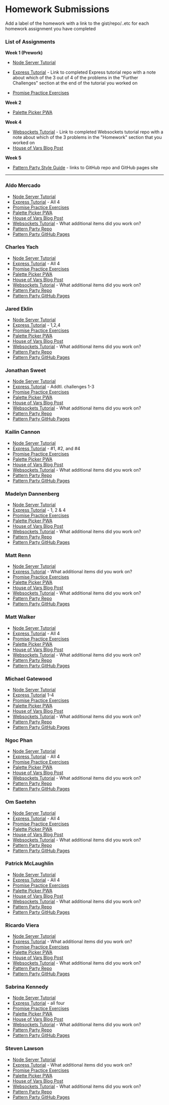 # Homework Submissions

Add a label of the homework with a link to the gist/repo/..etc for each homework assignment you have completed

### List of Assignments

**Week 1 (Prework)**

* [Node Server Tutorial](http://frontend.turing.io/lessons/module-4/node-prework.html) 

* [Express Tutorial](https://medium.com/@jaeger.rob/introduction-to-nodes-express-js-db5617047150) - Link to completed Express tutorial repo with a note about which of the 3 out of 4 of the problems in the "Further Challenges" section at the end of the tutorial you worked on

* [Promise Practice Exercises](https://gist.github.com/robbiejaeger/dc8f55c1f9462741090862f736b82cab)

**Week 2**

* [Palette Picker PWA]()

**Week 4**

* [Websockets Tutorial](https://socket.io/get-started/chat/) - Link to completed Websockets tutorial repo with a note about which of the 3 problems in the "Homework" section that you worked on
* [House of Vars Blog Post]()

**Week 5**

* [Pattern Party Style Guide](http://frontend.turing.io/projects/pattrn-party.html) - links to GitHub repo and GitHub pages site

---

### Aldo Mercado

* [Node Server Tutorial](https://github.com/amercado1014/node-server-tutorial)
* [Express Tutorial](https://github.com/amercado1014/express-tutorial) - All 4
* [Promise Practice Exercises](https://github.com/amercado1014/promise-practice-exercises)
* [Palette Picker PWA]()
* [House of Vars Blog Post]()
* [Websockets Tutorial]() - What additional items did you work on?
* [Pattern Party Repo]()
* [Pattern Party GitHub Pages]()

### Charles Yach

* [Node Server Tutorial](https://github.com/CharlesY712/node-prework)
* [Express Tutorial](https://github.com/CharlesY712/express-prework) - All 4
* [Promise Practice Exercises](https://github.com/CharlesY712/promises-prework)
* [Palette Picker PWA]()
* [House of Vars Blog Post]()
* [Websockets Tutorial]() - What additional items did you work on?
* [Pattern Party Repo]()
* [Pattern Party GitHub Pages]()

### Jared Eklin

* [Node Server Tutorial](https://github.com/jaredeklin/node-prework)
* [Express Tutorial](https://github.com/jaredeklin/express-tutorial) - 1,2,4
* [Promise Practice Exercises](https://gist.github.com/jaredeklin/c0b3f4027fe8f73bcbb94ffac8b54e27)
* [Palette Picker PWA]()
* [House of Vars Blog Post]()
* [Websockets Tutorial]() - What additional items did you work on?
* [Pattern Party Repo]()
* [Pattern Party GitHub Pages]()

### Jonathan Sweet

* [Node Server Tutorial](https://github.com/JSweet314/node-server-tutorial)
* [Express Tutorial](https://github.com/JSweet314/express-tutorial) - Addtl. challenges 1-3
* [Promise Practice Exercises](https://github.com/JSweet314/promise-practice-exercises)
* [Palette Picker PWA]()
* [House of Vars Blog Post]()
* [Websockets Tutorial]() - What additional items did you work on?
* [Pattern Party Repo]()
* [Pattern Party GitHub Pages]()

### Kailin Cannon

* [Node Server Tutorial](https://github.com/Kc2693/prework-node)
* [Express Tutorial](https://github.com/Kc2693/prework-express) - #1, #2, and #4
* [Promise Practice Exercises](https://repl.it/@Kailin/Promises-Practice)
* [Palette Picker PWA]()
* [House of Vars Blog Post]()
* [Websockets Tutorial]() - What additional items did you work on?
* [Pattern Party Repo]()
* [Pattern Party GitHub Pages]()

### Madelyn Dannenberg

* [Node Server Tutorial](https://github.com/mmdberg/messages-practice)
* [Express Tutorial](https://github.com/mmdberg/express-practice) - 1, 2 & 4
* [Promise Practice Exercises](https://gist.github.com/mmdberg/5f818f5fa954a4b788752e12ffbe09ee)
* [Palette Picker PWA]()
* [House of Vars Blog Post]()
* [Websockets Tutorial]() - What additional items did you work on?
* [Pattern Party Repo]()
* [Pattern Party GitHub Pages]()

### Matt Renn

* [Node Server Tutorial]()
* [Express Tutorial]() - What additional items did you work on?
* [Promise Practice Exercises]()
* [Palette Picker PWA]()
* [House of Vars Blog Post]()
* [Websockets Tutorial]() - What additional items did you work on?
* [Pattern Party Repo]()
* [Pattern Party GitHub Pages]()

### Matt Walker

* [Node Server Tutorial](https://github.com/mttwlkr/node-backend/tree/master/messages)
* [Express Tutorial](https://github.com/mttwlkr/express-backend/tree/master/public) - All 4
* [Promise Practice Exercises](https://github.com/mttwlkr/promises-homework/blob/master/promises-homework.js)
* [Palette Picker PWA]()
* [House of Vars Blog Post]()
* [Websockets Tutorial]() - What additional items did you work on?
* [Pattern Party Repo]()
* [Pattern Party GitHub Pages]()

### Michael Gatewood

* [Node Server Tutorial](https://github.com/mngatewood/messages)
* [Express Tutorial](https://github.com/mngatewood/express-tutorial) 1-4
* [Promise Practice Exercises](https://github.com/mngatewood/promise-practice)
* [Palette Picker PWA]()
* [House of Vars Blog Post]()
* [Websockets Tutorial]() - What additional items did you work on?
* [Pattern Party Repo]()
* [Pattern Party GitHub Pages]()

### Ngoc Phan

* [Node Server Tutorial](https://github.com/nphan24/messages)
* [Express Tutorial](https://github.com/nphan24/express-tutorial) - All 4
* [Promise Practice Exercises](https://github.com/nphan24/promises-prework)
* [Palette Picker PWA]()
* [House of Vars Blog Post]()
* [Websockets Tutorial]() - What additional items did you work on?
* [Pattern Party Repo]()
* [Pattern Party GitHub Pages]()

### Om Saetehn

* [Node Server Tutorial](https://github.com/chunktooth/node-http)
* [Express Tutorial](https://github.com/chunktooth/express-intro) - All 4
* [Promise Practice Exercises](https://github.com/chunktooth/promises-practice)
* [Palette Picker PWA]()
* [House of Vars Blog Post]()
* [Websockets Tutorial]() - What additional items did you work on?
* [Pattern Party Repo]()
* [Pattern Party GitHub Pages]()

### Patrick McLaughlin

* [Node Server Tutorial](https://github.com/patrickmc21/node-prework)
* [Express Tutorial](https://github.com/patrickmc21/express-prework) - All 4
* [Promise Practice Exercises](https://github.com/patrickmc21/promises-prework)
* [Palette Picker PWA]()
* [House of Vars Blog Post]()
* [Websockets Tutorial]() - What additional items did you work on?
* [Pattern Party Repo]()
* [Pattern Party GitHub Pages]()

### Ricardo Viera

* [Node Server Tutorial]()
* [Express Tutorial]() - What additional items did you work on?
* [Promise Practice Exercises]()
* [Palette Picker PWA]()
* [House of Vars Blog Post]()
* [Websockets Tutorial]() - What additional items did you work on?
* [Pattern Party Repo]()
* [Pattern Party GitHub Pages]()

### Sabrina Kennedy

* [Node Server Tutorial](https://github.com/skenne21/Node.js-tutorial)
* [Express Tutorial](https://github.com/skenne21/intro-to-express) - all four
* [Promise Practice Exercises](https://github.com/skenne21/Promise-pledges)
* [Palette Picker PWA]()
* [House of Vars Blog Post]()
* [Websockets Tutorial]() - What additional items did you work on?
* [Pattern Party Repo]()
* [Pattern Party GitHub Pages]()

### Steven Lawson

* [Node Server Tutorial]()
* [Express Tutorial]() - What additional items did you work on?
* [Promise Practice Exercises]()
* [Palette Picker PWA]()
* [House of Vars Blog Post]()
* [Websockets Tutorial]() - What additional items did you work on?
* [Pattern Party Repo]()
* [Pattern Party GitHub Pages]()

